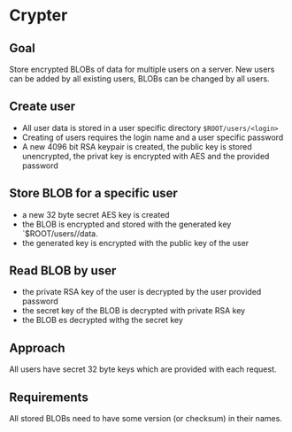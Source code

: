 # Crypter

## Goal

Store encrypted BLOBs of data for multiple users on a server. New users can be added by all existing users, BLOBs can be changed by all users.

## Create user

* All user data is stored in a user specific directory `$ROOT/users/<login>`
* Creating of users requires the login name and a user specific password
* A new 4096 bit RSA keypair is created, the public key is stored unencrypted, the privat key is encrypted with AES and the provided password

## Store BLOB for a specific user

* a new 32 byte secret AES key is created
* the BLOB is encrypted and stored with the generated key `$ROOT/users/<login>/data.<version>
* the generated key is encrypted with the public key of the user

## Read BLOB by user

* the private RSA key of the user is decrypted by the user provided password
* the secret key of the BLOB is decrypted with private RSA key
* the BLOB es decrypted withg the secret key


## Approach

All users have secret 32 byte keys which are provided with each request.

## Requirements

All stored BLOBs need to have some version (or checksum) in their names.
